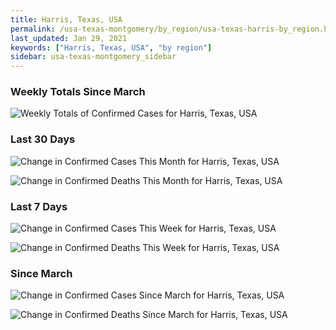 ```yaml
---
title: Harris, Texas, USA
permalink: /usa-texas-montgomery/by_region/usa-texas-harris-by_region.html
last_updated: Jan 29, 2021
keywords: ["Harris, Texas, USA", "by region"]
sidebar: usa-texas-montgomery_sidebar
---
```


<h3>Weekly Totals Since March</h3>

![Weekly Totals of Confirmed Cases for Harris, Texas, USA](/covid_tracker/images/graphs/usa-texas-harris-weekly_totals_graph.png)

<h3>Last 30 Days</h3>

![Change in Confirmed Cases This Month for Harris, Texas, USA](/covid_tracker/images/graphs/usa-texas-harris-delta_confirmed-30_days_graph.png)

![Change in Confirmed Deaths This Month for Harris, Texas, USA](/covid_tracker/images/graphs/usa-texas-harris-delta_deaths-30_days_graph.png)

<h3>Last 7 Days</h3>

![Change in Confirmed Cases This Week for Harris, Texas, USA](/covid_tracker/images/graphs/usa-texas-harris-delta_confirmed-7_days_graph.png)

![Change in Confirmed Deaths This Week for Harris, Texas, USA](/covid_tracker/images/graphs/usa-texas-harris-delta_deaths-7_days_graph.png)

<h3>Since March</h3>

![Change in Confirmed Cases Since March for Harris, Texas, USA](/covid_tracker/images/graphs/usa-texas-harris-delta_confirmed-since_march_graph.png)

![Change in Confirmed Deaths Since March for Harris, Texas, USA](/covid_tracker/images/graphs/usa-texas-harris-delta_deaths-since_march_graph.png)

